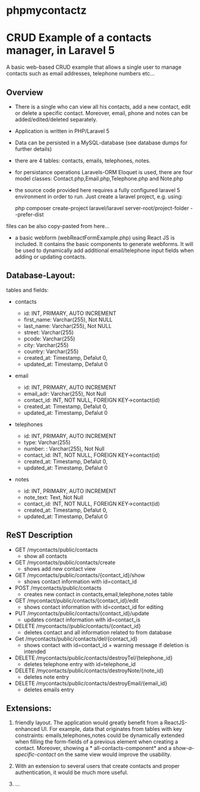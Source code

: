 # phpmycontactz


CRUD Example of a contacts manager, in Laravel 5
==================================================

A basic web-based CRUD example that allows a single user to manage contacts such as email addresses, telephone numbers etc...


## Overview

*  There is a single who can view all his contacts, add a new contact, edit or delete a specific contact. Moreover, email, phone and notes can be added/edited/deleted separately.
* Application is written in PHP/Laravel 5
* Data can be persisted in a MySQL-database (see database dumps for further details)
* there are 4 tables: contacts, emails, telephones, notes. 
* for persistance operations Laravels-ORM Eloquet is used, there are four model classes: Contact.php,Email.php,Telephone.php and Note.php
* the source code provided here requires a fully configured laravel 5 environment in order to run. Just create a laravel project, e.g. using:

    php composer create-project laravel/laravel server-root/project-folder --prefer-dist

files can be also copy-pasted from here...

* a basic webform (webReactFormExample.php) using React JS is included. It contains the basic components to generate webforms. It will be used to dynamically add additional email/telephone input fields when adding or updating contacts. 

## Database-Layout:

tables and fields:

* contacts
  * id: INT, PRIMARY, AUTO INCREMENT
  * first_name: Varchar(255), Not NULL
  * last_name: Varchar(255), Not NULL
  * street: Varchar(255)
  * pcode: Varchar(255)
  * city: Varchar(255)
  * country: Varchar(255)
  * created_at: Timestamp, Defalut 0,
  * updated_at: Timestamp, Defalut 0

* email
  * id: INT, PRIMARY, AUTO INCREMENT
  * email_adr: Varchar(255), Not Null
  * contact_id: INT, NOT NULL, FOREIGN KEY->contact(id)
  * created_at: Timestamp, Defalut 0,
  * updated_at: Timestamp, Defalut 0

* telephones
  * id: INT, PRIMARY, AUTO INCREMENT
  * type: Varchar(255)
  * number: : Varchar(255), Not Null
  * contact_id: INT, NOT NULL, FOREIGN KEY->contact(id)
  * created_at: Timestamp, Defalut 0,
  * updated_at: Timestamp, Defalut 0

* notes
  * id: INT, PRIMARY, AUTO INCREMENT
  * note_text: Text, Not Null
  * contact_id: INT, NOT NULL, FOREIGN KEY->contact(id)
  * created_at: Timestamp, Defalut 0,
  * updated_at: Timestamp, Defalut 0


## ReST Description

* GET /mycontacts/public/contacts
  * show all contacts
* GET /mycontacts/public/contacts/create
  * shows add new contact view
* GET /mycontacts/public/contacts/{contact_id}/show
  * shows contact information with id=contact_id
* POST /mycontacts/public/contacts
  * creates new contact in contacts,email,telephone,notes table
* GET /mycontact/public/contacts/{contact_id}/edit
  * shows contact information with id=contact_id for editing
* PUT /mycontacts/public/contacts/{contact_id}/update
  * updates contact information with id=contact_is
* DELETE /mycontacts//public/contacts/{contact_id}
  * deletes contact and all information related to from database
* Get /mycontacts/public/contacts/del/{contact_id}
  * shows contact with id=contact_id + warning message if deletion is intended 
* DELETE /mycontacts/public/contacts/destroyTel/{telephone_id}
  * deletes telephone entry with id=telephone_id
* DELETE /mycontacts/public/contacts/destroyNote/{note_id}
  * deletes note entry
* DELETE /mycontacts/public/contacts/destroyEmail/{email_id}
  * deletes emails entry

## Extensions:

1. friendly layout. The application would greatly benefit from a ReactJS-enhanced UI.
For example, data that originates from tables with key constraints: emails,telephones,notes could be
dynamically extended when filling the form-fields of a previous element when creating a contact.
Moreover, showing a * all-contacts-component* and a *show-a-specific-contact* on the same view would improve the usability.

2. With an extension to several users that create contacts and  proper authentication, it would be much more useful.

3. ...

    
